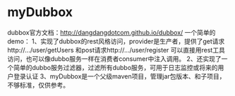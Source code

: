 # myDubbox
dubbox官方文档：http://dangdangdotcom.github.io/dubbox/
一个简单的demo：
1、实现了dubbox的rest风格访问，provider是生产者，提供了get请求http://.../user/getUsers 和post请求http://.../user/register
可以直接用rest工具访问，也可以像dubbo服务一样在消费者consumer中注入调用。
2、还实现了一个简单的dubbo服务过滤器，过滤所有dubbo服务，可用于日志监控或将来的用户登录认证
3、myDubbox是一个父级maven项目，管理jar包版本、和子项目，不够标准，仅供参考。
